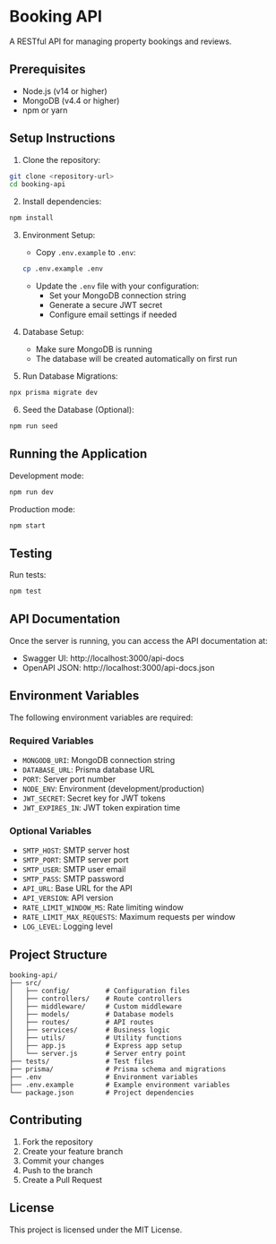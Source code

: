 # Booking API

A RESTful API for managing property bookings and reviews.

## Prerequisites

- Node.js (v14 or higher)
- MongoDB (v4.4 or higher)
- npm or yarn

## Setup Instructions

1. Clone the repository:
```bash
git clone <repository-url>
cd booking-api
```

2. Install dependencies:
```bash
npm install
```

3. Environment Setup:
   - Copy `.env.example` to `.env`:
   ```bash
   cp .env.example .env
   ```
   - Update the `.env` file with your configuration:
     - Set your MongoDB connection string
     - Generate a secure JWT secret
     - Configure email settings if needed

4. Database Setup:
   - Make sure MongoDB is running
   - The database will be created automatically on first run

5. Run Database Migrations:
```bash
npx prisma migrate dev
```

6. Seed the Database (Optional):
```bash
npm run seed
```

## Running the Application

Development mode:
```bash
npm run dev
```

Production mode:
```bash
npm start
```

## Testing

Run tests:
```bash
npm test
```

## API Documentation

Once the server is running, you can access the API documentation at:
- Swagger UI: http://localhost:3000/api-docs
- OpenAPI JSON: http://localhost:3000/api-docs.json

## Environment Variables

The following environment variables are required:

### Required Variables
- `MONGODB_URI`: MongoDB connection string
- `DATABASE_URL`: Prisma database URL
- `PORT`: Server port number
- `NODE_ENV`: Environment (development/production)
- `JWT_SECRET`: Secret key for JWT tokens
- `JWT_EXPIRES_IN`: JWT token expiration time

### Optional Variables
- `SMTP_HOST`: SMTP server host
- `SMTP_PORT`: SMTP server port
- `SMTP_USER`: SMTP user email
- `SMTP_PASS`: SMTP password
- `API_URL`: Base URL for the API
- `API_VERSION`: API version
- `RATE_LIMIT_WINDOW_MS`: Rate limiting window
- `RATE_LIMIT_MAX_REQUESTS`: Maximum requests per window
- `LOG_LEVEL`: Logging level

## Project Structure

```
booking-api/
├── src/
│   ├── config/         # Configuration files
│   ├── controllers/    # Route controllers
│   ├── middleware/     # Custom middleware
│   ├── models/         # Database models
│   ├── routes/         # API routes
│   ├── services/       # Business logic
│   ├── utils/          # Utility functions
│   ├── app.js          # Express app setup
│   └── server.js       # Server entry point
├── tests/              # Test files
├── prisma/             # Prisma schema and migrations
├── .env                # Environment variables
├── .env.example        # Example environment variables
└── package.json        # Project dependencies
```

## Contributing

1. Fork the repository
2. Create your feature branch
3. Commit your changes
4. Push to the branch
5. Create a Pull Request

## License

This project is licensed under the MIT License. 